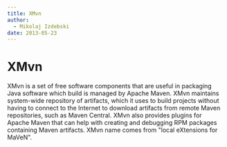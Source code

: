 ```yaml
---
title: XMvn
author:
  - Mikolaj Izdebski
date: 2013-05-23
---
```



XMvn
====

XMvn is a set of free software components that are useful in packaging
Java software which build is managed by Apache Maven.  XMvn maintains
system-wide repository of artifacts, which it uses to build projects
without having to connect to the Internet to download artifacts from
remote Maven repositories, such as Maven Central.  XMvn also provides
plugins for Apache Maven that can help with creating and debugging RPM
packages containing Maven artifacts.  XMvn name comes from "local
eXtensions for MaVeN".
